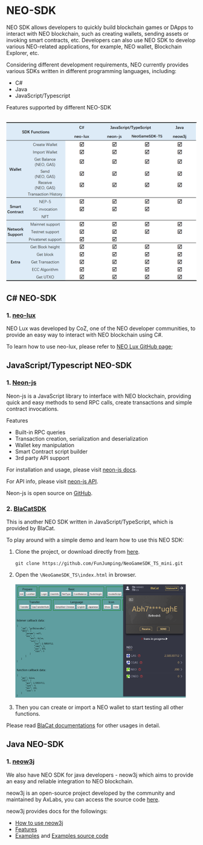 # NEO-SDK
NEO SDK allows developers to quickly build blockchain games or DApps to interact with NEO blockchain, such as creating wallets, sending assets or invoking smart contracts, etc. Developers can also use NEO SDK to develop various NEO-related applications, for example, NEO wallet, Blockchain Explorer, etc.

Considering different development requirements, NEO currently provides various SDKs written in different programming languages, including:
* C#
* Java
* JavaScript/Typescript

Features supported by different NEO-SDK

&emsp;&emsp;<img src="./images/neo-sdk.png" width = "550" alt="CSDN图标" />

## C# NEO-SDK
### 1. [neo-lux](https://github.com/CityOfZion/neo-lux)
NEO Lux was developed by CoZ, one of the NEO developer communities, to provide an easy way to interact with NEO blockchain using C#.

To learn how to use neo-lux, please refer to  [NEO Lux GitHub page](https://github.com/CityOfZion/neo-lux#neo-lux);
## JavaScript/Typescript NEO-SDK
### 1. [Neon-js](https://github.com/CityOfZion/neon-js)
Neon-js is a JavaScript library to interface with NEO blockchain, providing quick and easy methods to send RPC calls, create transactions and simple contract invocations.

Features
* Built-in RPC queries
* Transaction creation, serialization and deserialization
* Wallet key manipulation
* Smart Contract script builder
* 3rd party API support

For installation and usage, please visit [neon-js docs](http://cityofzion.io/neon-js/docs/en/overview.html). 

For API info, please visit [neon-js API](http://cityofzion.io/neon-js/docs/en/api/index.html).

Neon-js is open source on [GitHub](https://github.com/CityOfZion/neon-js).
### 2. [BlaCatSDK](https://github.com/FunJumping/NeoGameSDK_TS_mini)
This is another NEO SDK written in JavaScript/TypeScript, which is provided by BlaCat. 

To play around with a simple demo and learn how to use this NEO SDK:
1. Clone the project, or download directly from [here](https://github.com/FunJumping/NeoGameSDK_TS_mini/archive/master.zip).
    ```
    git clone https://github.com/FunJumping/NeoGameSDK_TS_mini.git
    ```

2. Open the `\NeoGameSDK_TS\index.html` in browser.
    \
    \
    <img src="./images/blacat-neo-sdk.png" height = "300" alt="CSDN图标" />

3. Then you can create or import a NEO wallet to start testing all other functions.

Please read [BlaCat documentations](https://github.com/FunJumping/NeoGameSDK_TS_mini#blacatsdk-usage-documentation) for other usages in detail.

## Java NEO-SDK
### 1. [neow3j](https://github.com/neow3j/neow3j#neow3j-a-java-library-to-interact-with-neo-nodes)
We also have NEO SDK for java developers - neow3j which aims to provide an easy and reliable integration to NEO blockchain. 

neow3j is an open-source project developed by the community and maintained by AxLabs, you can access the source code [here](https://github.com/neow3j/neow3j). 

neow3j provides docs for the followings:
* [How to use neow3j](https://github.com/neow3j/neow3j#getting-started)
* [Features](https://github.com/neow3j/neow3j#features) 
* [Examples](https://github.com/neow3j/neow3j#examples) and  [Examples source code](https://github.com/neow3j/neow3j-examples)

